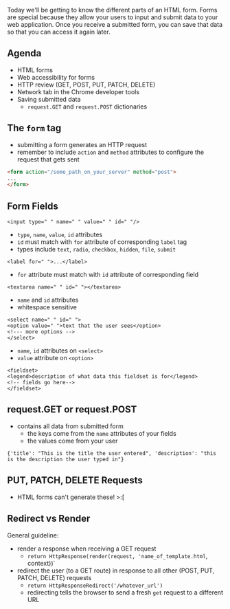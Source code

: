 Today we'll be getting to know the different parts of an HTML form. Forms are special because they allow your users to input and submit data to your web application. Once you receive a submitted form, you can save that data so that you can access it again later.

## Agenda
* HTML forms
 * Web accessibility for forms
* HTTP review (GET, POST, PUT, PATCH, DELETE)
* Network tab in the Chrome developer tools
* Saving submitted data
  * `request.GET` and `request.POST` dictionaries

## The `form` tag
* submitting a form generates an HTTP request
* remember to include `action` and `method` attributes to configure the request that gets sent

```html
<form action="/some_path_on_your_server" method="post">
...
</form>
```

## Form Fields
`<input type=" " name=" " value=" " id=" "/>`
  * `type`, `name`, `value`, `id` attributes
  * `id` must match with `for` attribute of corresponding `label` tag
  * types include `text`, `radio`, `checkbox`, `hidden`, `file`, `submit`

`<label for=" ">...</label>`
  * `for` attribute must match with `id` attribute of corresponding field

`<textarea name=" " id=" "></textarea>`
  * `name` and `id` attributes
  * whitespace sensitive

```
<select name=" " id=" ">
<option value=" ">text that the user sees</option>
<!--- more options -->
</select>
```
  * `name`, `id` attributes on `<select>`
  * `value` attribute on `<option>`

```
<fieldset>
<legend>description of what data this fieldset is for</legend>
<!-- fields go here-->
</fieldset>
```

## request.GET or request.POST
* contains all data from submitted form
  * the keys come from the `name` attributes of your fields
  * the values come from your user

```
{'title': "This is the title the user entered", 'description': "this is the description the user typed in"}
```

## PUT, PATCH, DELETE Requests

* HTML forms can't generate these! >:[


## Redirect vs Render

General guideline:
* render a response when receiving a GET request
  * `return HttpResponse(render(request, 'name_of_template.html`, context))`
* redirect the user (to a GET route) in response to all other (POST, PUT, PATCH, DELETE) requests
  * `return HttpResponseRedirect('/whatever_url')` 
  * redirecting tells the browser to send a fresh `get` request to a different URL
